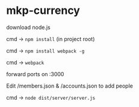 # mkp-currency

download node.js

cmd -> `npm install` (in project root)

cmd -> `npm install webpack -g`

cmd -> `webpack`

forward ports on :3000

Edit /members.json & /accounts.json to add people

cmd -> `node dist/server/server.js`
